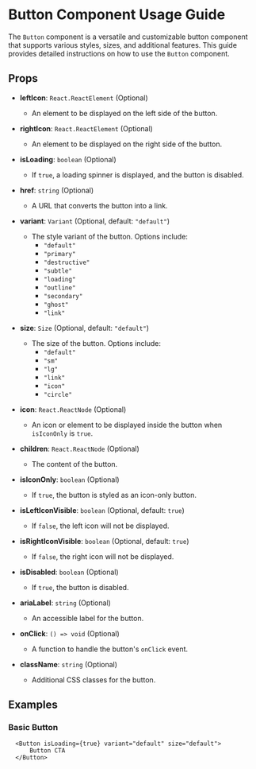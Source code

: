 # Button Component Usage Guide

The `Button` component is a versatile and customizable button component that supports various styles, sizes, and additional features. This guide provides detailed instructions on how to use the `Button` component.

## Props

- **leftIcon**: `React.ReactElement` (Optional)
  - An element to be displayed on the left side of the button.
  
- **rightIcon**: `React.ReactElement` (Optional)
  - An element to be displayed on the right side of the button.
  
- **isLoading**: `boolean` (Optional)
  - If `true`, a loading spinner is displayed, and the button is disabled.
  
- **href**: `string` (Optional)
  - A URL that converts the button into a link.
  
- **variant**: `Variant` (Optional, default: `"default"`)
  - The style variant of the button. Options include:
    - `"default"`
    - `"primary"`
    - `"destructive"`
    - `"subtle"`
    - `"loading"`
    - `"outline"`
    - `"secondary"`
    - `"ghost"`
    - `"link"`
    
- **size**: `Size` (Optional, default: `"default"`)
  - The size of the button. Options include:
    - `"default"`
    - `"sm"`
    - `"lg"`
    - `"link"`
    - `"icon"`
    - `"circle"`
    
- **icon**: `React.ReactNode` (Optional)
  - An icon or element to be displayed inside the button when `isIconOnly` is `true`.
  
- **children**: `React.ReactNode` (Optional)
  - The content of the button.
  
- **isIconOnly**: `boolean` (Optional)
  - If `true`, the button is styled as an icon-only button.
  
- **isLeftIconVisible**: `boolean` (Optional, default: `true`)
  - If `false`, the left icon will not be displayed.
  
- **isRightIconVisible**: `boolean` (Optional, default: `true`)
  - If `false`, the right icon will not be displayed.
  
- **isDisabled**: `boolean` (Optional)
  - If `true`, the button is disabled.
  
- **ariaLabel**: `string` (Optional)
  - An accessible label for the button.
  
- **onClick**: `() => void` (Optional)
  - A function to handle the button's `onClick` event.
  
- **className**: `string` (Optional)
  - Additional CSS classes for the button.

## Examples

### Basic Button

```tsx
  <Button isLoading={true} variant="default" size="default">
      Button CTA
  </Button>
